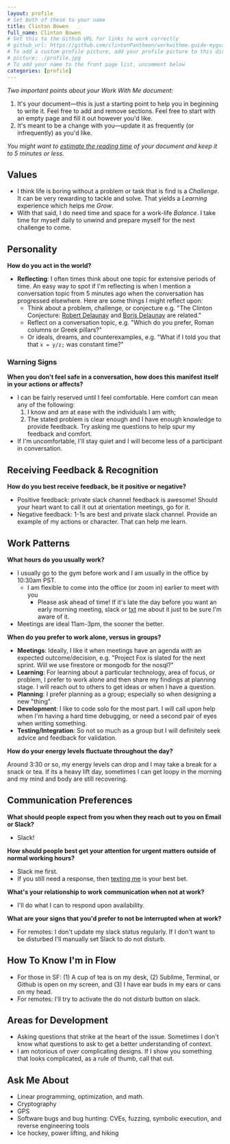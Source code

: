 ```yaml
---
layout: profile
# Set both of these to your name
title: Clinton Bowen
full_name: Clinton Bowen
# Set this to the Github URL for links to work correctly
# github_url: https://github.com/clintonPantheon/workwithme.guide-myguide/
# To add a custom profile picture, add your profile picture to this directory, update, and uncomment the relative link below.
# picture: ./profile.jpg
# To add your name to the front page list, uncomment below
categories: [profile]
---
```


_Two important points about your Work With Me document:_

1. It's your document—this is just a starting point to help you in beginning to write it. Feel free to add and
remove sections. Feel free to start with an empty page and fill it out however you'd like.
1. It's meant to be a change with you—update it as frequently (or infrequently) as you'd like.

_You might want to [estimate the reading time](http://niram.org/read/) of your document and keep it to 5 minutes or less._

## Values

  - I think life is boring without a problem or task that is find is a *Challenge*. It can be very rewarding to tackle and solve.  That yields a *Learning* experience which helps me *Grow*.
  - With that said, I do need time and space for a work-life *Balance*.  I take time for myself daily to unwind and prepare myself for the next challenge to come.

## Personality

**How do you act in the world?**

  - **Reflecting**: I often times think about one topic for extensive periods of time. An easy way to spot if I'm reflecting is when I mention a conversation topic from 5 minutes ago when the conversation has progressed elsewhere. Here are some things I might reflect upon:
    - Think about a problem, challenge, or conjecture e.g. "The Clinton Conjecture: [Robert Delaunay](https://en.wikipedia.org/wiki/Robert_Delaunay) and [Boris Delaunay](https://en.wikipedia.org/wiki/Boris_Delaunay) are related."
    - Reflect on a conversation topic, e.g. "Which do you prefer, Roman columns or Greek pillars?"
    - Or ideals, dreams, and counterexamples, e.g. "What if I told you that that `x = y/z;` was constant time?"

### Warning Signs

**When you don't feel safe in a conversation, how does this manifest itself in your actions or affects?**

  - I can be fairly reserved until I feel comfortable.  Here comfort can mean any of the following:
    1. I know and am at ease with the individuals I am with;
    1. The stated problem is clear enough and I have enough knowledge to provide feedback. Try asking me questions to help spur my feedback and comfort.
  - If I'm uncomfortable, I'll stay quiet and I will become less of a participant in conversation.

## Receiving Feedback & Recognition

**How do you best receive feedback, be it positive or negative?**

  - Positive feedback: private slack channel feedback is awesome!  Should your heart want to call it out at orientation meetings, go for it.
  - Negative feedback: 1-1s are best and private slack channel. Provide an example of my actions or character.  That can help me learn.

## Work Patterns

**What hours do you usually work?**

  - I usually go to the gym before work and I am usually in the office by 10:30am PST.
  	- I am flexible to come into the office (or zoom in) earlier to meet with you 
      - Please ask ahead of time!  If it's late the day before you want an early morning meeting, slack or [txt](https://getpantheon.bamboohr.com/employees/pto/?id=40624) me about it just to be sure I'm aware of it.
  - Meetings are ideal 11am-3pm, the sooner the better.  

**When do you prefer to work alone, versus in groups?**

  - **Meetings**: Ideally, I like it when meetings have an agenda _with_ an expected outcome/decision, e.g. "Project Fox is slated for the next sprint.  Will we use firestore or mongodb for the nosql?"
  - **Learning**: For learning about a particular technology, area of focus, or problem, I prefer to work alone and then share my findings at planning stage.  I will reach out to others to get ideas or when I have a question.
  - **Planning**: I prefer planning as a group; especially so when designing a new "thing".
  - **Development**: I like to code solo for the most part.  I will call upon help when I'm having a hard time debugging, or need a second pair of eyes when writing something.
  - **Testing/Integration**: So not so much as a group but I will definitely seek advice and feedback for validation.

**How do your energy levels fluctuate throughout the day?**

  Around 3:30 or so, my energy levels can drop and I may take a break for a snack or tea.  If its a heavy lift day, sometimes I can get loopy in the morning and my mind and body are still recovering.

## Communication Preferences

**What should people expect from you when they reach out to you on Email or Slack?**

  - Slack!

**How should people best get your attention for urgent matters outside of normal working hours?**

  - Slack me first.
  - If you still need a response, then [texting me](https://getpantheon.bamboohr.com/employees/pto/?id=40624) is your best bet.

**What's your relationship to work communication when not at work?**

  - I'll do what I can to respond upon availability.

**What are your signs that you'd prefer to not be interrupted when at work?**
  
  - For remotes:  I don't update my slack status regularly.  If I don't want to be disturbed I'll manually set Slack to do not disturb.

## How To Know I'm in Flow

  - For those in SF: (1) A cup of tea is on my desk, (2) Sublime, Terminal, or Github is open on my screen, and (3) I have ear buds in my ears or cans on my head.
  - For remotes: I'll try to activate the do not disturb button on slack.

## Areas for Development

  - Asking questions that strike at the heart of the issue.  Sometimes I don't know what questions to ask to get a better understanding of context.
  - I am notorious of over complicating designs.  If I show you something that looks complicated, as a rule of thumb, call that out.

## Ask Me About

  - Linear programming, optimization, and math.
  - Cryptography
  - GPS
  - Software bugs and bug hunting: CVEs, fuzzing, symbolic execution, and reverse engineering tools
  - Ice hockey, power lifting, and hiking